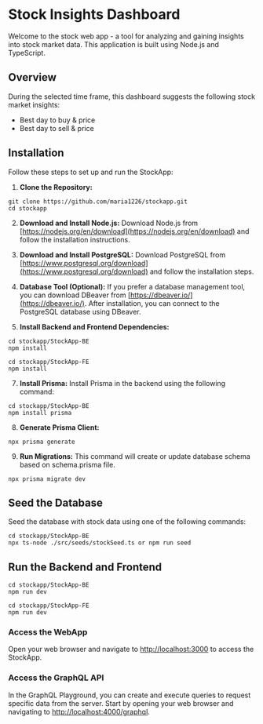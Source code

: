 # Stock Insights Dashboard

Welcome to the stock web app - a tool for analyzing and gaining insights into stock market data. This application is built using Node.js and TypeScript.

## Overview

During the selected time frame, this dashboard suggests the following stock market insights:

- Best day to buy & price
- Best day to sell & price

## Installation

Follow these steps to set up and run the StockApp:

1. **Clone the Repository:**
```
git clone https://github.com/maria1226/stockapp.git
cd stockapp
```

2. **Download and Install Node.js:**
Download Node.js from [https://nodejs.org/en/download](https://nodejs.org/en/download) and follow the installation instructions.

3. **Download and Install PostgreSQL:**
Download PostgreSQL from [https://www.postgresql.org/download](https://www.postgresql.org/download) and follow the installation steps.

4. **Database Tool (Optional):**
If you prefer a database management tool, you can download DBeaver from [https://dbeaver.io/](https://dbeaver.io/). After installation, you can connect to the PostgreSQL database using DBeaver.

5. **Install Backend and Frontend Dependencies:**
```
cd stockapp/StockApp-BE
npm install
```
```
cd stockapp/StockApp-FE
npm install
```


7. **Install Prisma:**
Install Prisma in the backend using the following command:
```
cd stockapp/StockApp-BE
npm install prisma
```

8. **Generate Prisma Client:**
```
npx prisma generate
```

9. **Run Migrations:**
This command will create or update database schema based on schema.prisma file.
```
npx prisma migrate dev
```

## Seed the Database
Seed the database with stock data using one of the following commands:
```
cd stockapp/StockApp-BE
npx ts-node ./src/seeds/stockSeed.ts or npm run seed
```
## Run the Backend and Frontend
```
cd stockapp/StockApp-BE
npm run dev
```
```
cd stockapp/StockApp-FE
npm run dev
```

### Access the WebApp
Open your web browser and navigate to [http://localhost:3000](http://localhost:3000) to access the StockApp.

### Access the GraphQL API
In the GraphQL Playground, you can create and execute queries to request specific data from the server.
Start by opening your web browser and navigating to [http://localhost:4000/graphql](http://localhost:4000/graphql).


